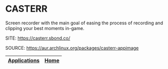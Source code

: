 # CASTERR

 Screen recorder with the main goal of easing the process of recording 
 and clipping your best moments in-game.

 SITE: https://casterr.sbond.co/

 SOURCE: https://aur.archlinux.org/packages/casterr-appimage

 | [Applications](https://portable-linux-apps.github.io/apps.html) | [Home](https://portable-linux-apps.github.io)
 | --- | --- |
